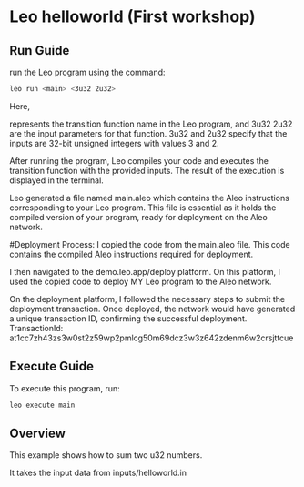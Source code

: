 # Leo helloworld (First workshop)

## Run Guide 

run the Leo program using the command:
```bash
leo run <main> <3u32 2u32>
```
Here, <main> represents the transition function name in the Leo program, and 3u32 2u32 are the input parameters for that function.
3u32 and 2u32 specify that the inputs are 32-bit unsigned integers with values 3 and 2.

After running the program, Leo compiles your code and executes the transition function with the provided inputs.
The result of the execution is displayed in the terminal.

Leo generated a file named main.aleo which contains the Aleo instructions corresponding to your Leo program.
This file is essential as it holds the compiled version of your program, ready for deployment on the Aleo network.

#Deployment Process:
I copied the code from the main.aleo file.
This code contains the compiled Aleo instructions required for deployment.

I then navigated to the demo.leo.app/deploy platform.
On this platform, I used the copied code to deploy MY Leo program to the Aleo network.

On the deployment platform, I followed the necessary steps to submit the deployment transaction.
Once deployed, the network would have generated a unique transaction ID, confirming the successful deployment.
TransactionId: 	at1cc7zh43zs3w0st2z59wp2pmlcg50m69dcz3w3z642zdenm6w2crsjttcue


## Execute Guide

To execute this program, run:
```bash
leo execute main
```

## Overview 

This example shows how to sum two u32 numbers.

It takes the input data from inputs/helloworld.in
